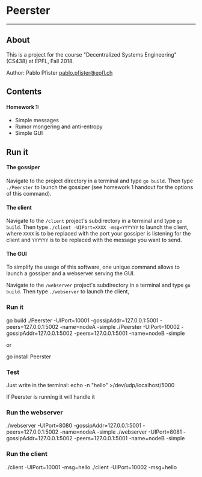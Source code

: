 # Peerster
---

## About
This is a project for the course "Decentralized Systems Engineering" (CS438) at EPFL, Fall 2018.

Author: Pablo Pfister <pablo.pfister@epfl.ch>


## Contents

#### Homework 1:
- Simple messages
- Rumor mongering and anti-entropy
- Simple GUI

## Run it
#### The gossiper
Navigate to the project directory in a terminal and type `go build`. Then type `./Peerster` to launch the gossiper (see homework 1 handout for the options of this command).

#### The client
Navigate to the `/client` project's subdirectory in a terminal and type `go build`. Then type `./client -UIPort=XXXX -msg=YYYYYY` to launch the client, where `XXXX` is to be replaced with the port your gossiper is listening for the client and `YYYYYY` is to be replaced with the message you want to send.

#### The GUI
To simplify the usage of this software, one unique command allows to launch a gossiper and a webserver serving the GUI.

Navigate to the `/webserver` project's subdirectory in a terminal and type `go build`. Then type `./webserver` to launch the client, 



### Run it

go build
./Peerster -UIPort=10001 -gossipAddr=127.0.0.1:5001 -peers=127.0.0.1:5002 -name=nodeA -simple
./Peerster -UIPort=10002 -gossipAddr=127.0.0.1:5002 -peers=127.0.0.1:5001 -name=nodeB -simple

or

go install
Peerster

### Test

Just write in the terminal:
echo -n "hello" >/dev/udp/localhost/5000

If Peerster is running it will handle it



### Run the webserver
./webserver -UIPort=8080 -gossipAddr=127.0.0.1:5001 -peers=127.0.0.1:5002 -name=nodeA -simple
./webserver -UIPort=8081 -gossipAddr=127.0.0.1:5002 -peers=127.0.0.1:5001 -name=nodeB -simple


### Run the client
./client -UIPort=10001 -msg=hello
./client -UIPort=10002 -msg=hello
